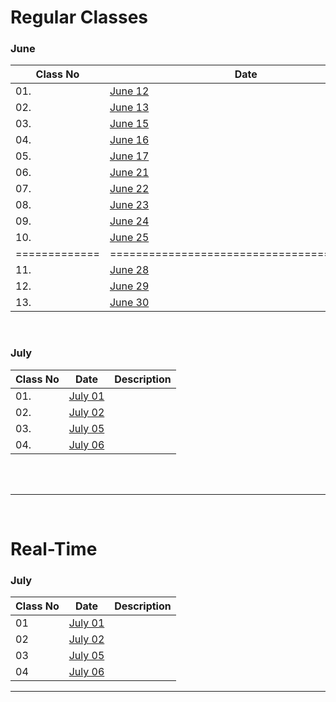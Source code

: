 
# Regular Classes

### June


| Class No  |                    Date                    |                       Description                           |
------------|--------------------------------------------|--------------------------------------------------------------
|     01.     | [June 12](https://youtu.be/gZEKdEw4gNY)  |                                                             |
|     02.     | [June 13](https://youtu.be/HqWc40IZ1E8)  |                                                             |
|     03.     | [June 15](https://youtu.be/oQB_zN1cFJk)  |                                                             |
|     04.     | [June 16](https://youtu.be/eVv8wPh0e_8)  |                                                             |
|     05.     | [June 17](https://youtu.be/N8a15jmnCl0)  |                                                             |
|     06.     | [June 21](https://youtu.be/norMBBPsmpQ)  |                                                             |
|     07.     | [June 22](https://youtu.be/10vX4Su2uik)  |                                                             |
|     08.     | [June 23](https://youtu.be/4dJmtMolTNA)  |                                                             |
|     09.     | [June 24](https://youtu.be/Y1m-OtuLWFE)  |                                                             |
|     10.     | [June 25](https://youtu.be/WfxrwrGlpo8)  |                                                             |
|=============|==========================================|=============================================================|
|     11.     | [June 28](https://youtu.be/vVBfVh8IGe4)  |                                                             |
|     12.     | [June 29](https://youtu.be/Cy3chGluR50)  |                                                             |
|     13.     | [June 30](https://youtu.be/UeBwd2RWUaM)  |                                                             |


<br />

### July 


| Class No    |                    Date                  |                       Description                           |
--------------|------------------------------------------|--------------------------------------------------------------
|   01.       | [July 01](https://youtu.be/8ZpP-pf8zAI)  |                                                             |
|   02.       | [July 02](https://youtu.be/DwOoCVeUvl4)  |                                                             |
|   03.       | [July 05](https://youtu.be/4LKy8KDUy_M)  |                                                             |
|   04.       | [July 06](https://youtu.be/jKeIxJl8iW0)  |                                                             |




<br /><br />

----------------------------------------------------------------------------------------------------------------------  

<br />


# Real-Time

### July

| Class No    |                    Date                  |                       Description                           |
--------------|------------------------------------------|--------------------------------------------------------------
|     01      | [July 01](https://youtu.be/SuSbV3_tK5U)  |                                                             |
|     02      | [July 02](https://youtu.be/8h2dOAL5ChI)  |                                                             |
|     03      | [July 05](https://youtu.be/fir2jtdhYm4)  |                                                             |
|     04      | [July 06](https://youtu.be/XgfxKLlUqE8)  |                                                             |


------------------------------------------------------------------------------------------------------------------------
